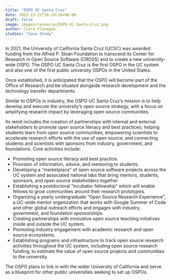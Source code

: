 ```yaml
---
title: "OSPO UC Santa Cruz"
date: 2022-12-22T16:10:26+06:00 
draft: false
image: images/resource/OSPO-UC-Santa-Cruz.png
author: Ciara Flanagan
studies: "Case Study"
---
```


In 2021, the University of California Santa Cruz (UCSC) was awarded funding from the Alfred P. Sloan Foundation to transcend its Center for Research in Open Source Software (CROSS) and to create a new university-wide OSPO. The OSPO UC Santa Cruz is the first OSPO in the UC system and also one of the first public university OSPOs in the United States.

Once established, it is anticipated that the OSPO will become part of the Office of Research and be situated alongside research development and the technology transfer departments.

Similar to OSPOs in industry, the OSPO UC Santa Cruz’s mission is to help develop and execute the university’s open source strategy, with a focus on amplifying research impact by leveraging open source communities.

Its remit includes the creation of partnerships with internal and external stakeholders to promote open source literacy and best practices; helping students learn from open source communities; empowering scientists to accelerate research efforts with the use of open source; and connecting students and scientists with sponsors from industry, government, and foundations.
Core activities include:

- Promoting open source literacy and best practice.
- Provision of information, advice, and mentoring to students.
- Developing a “marketplace” of open source software projects across the UC system and associated national labs that bring mentors, students, sponsors, and open source stakeholders together.
- Establishing a postdoctoral “incubator fellowship” which will enable fellows to grow communities around their research prototypes.
- Organizing a yearly undergraduate “Open Source Research Experience”, a UC-wide mentor organization that works with Google Summer of Code and other global outreach efforts and engages with industry, government, and foundation sponsorships.
- Creating partnerships with innovative open source teaching initiatives inside and outside the UC system.
- Promoting industry engagement with academic research and open source ecosystems.
- Establishing programs and infrastructure to track open source research activities throughout the UC system, including open source research funding, to estimate the value of open source projects and communities to the university.

The OSPO plans to link in with the wider University of California and serve as a blueprint for other public universities seeking to set up OSPOs.